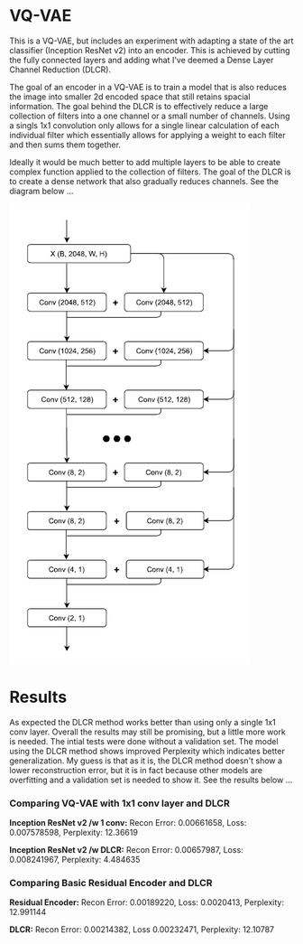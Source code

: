 # VQ-VAE

This is a VQ-VAE, but includes an experiment with adapting a state of the art classifier (Inception ResNet v2) into an encoder.  This is achieved by cutting the fully connected layers and adding what I've deemed a Dense Layer Channel Reduction (DLCR).

The goal of an encoder in a VQ-VAE is to train a model that is also reduces the image into smaller 2d encoded space that still retains spacial information.  The goal behind the DLCR is to effectively reduce a large collection of filters into a one channel or a small number of channels.  Using a singls 1x1 convolution only allows for a single linear calculation of each individual filter which essentially allows for applying a weight to each filter and then sums them together.

Ideally it would be much better to add multiple layers to be able to create complex function applied to the collection of filters.  The goal of the DLCR is to create a dense network that also gradually reduces channels.  See the diagram below ...

![DLCR](https://github.com/wrrogers/VQ-VAE_v1/blob/master/dlcr.png)

# Results
As expected the DLCR method works better than using only a single 1x1 conv layer.  Overall the results may still be promising, but a little more work is needed.  The intial tests were done without a validation set.  The model using the DLCR method shows improved Perplexity which indicates better generalization.  My guess is that as it is, the DLCR method doesn't show a lower reconstruction error, but it is in fact because other models are overfitting and a validation set is needed to show it.  See the results below ...

### Comparing VQ-VAE with 1x1 conv layer and DLCR
**Inception ResNet v2 /w 1 conv:**
Recon Error: 0.00661658, Loss: 0.007578598, Perplexity: 12.36619

**Inception ResNet v2 /w DLCR:**
Recon Error: 0.00657987, Loss: 0.008241967, Perplexity: 4.484635

### Comparing Basic Residual Encoder and DLCR
**Residual Encoder:**
Recon Error: 0.00189220, Loss: 0.0020413, Perplexity: 12.991144

**DLCR:**
Recon Error: 0.00214382, Loss 0.00232471, Perplexity: 12.10787

